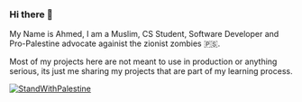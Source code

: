 ### Hi there 👋

My Name is Ahmed, I am a Muslim, CS Student, Software Developer and Pro-Palestine advocate againist the zionist zombies 🇵🇸.

Most of my projects here are not meant to use in production or anything serious, its just me sharing my projects that are part of my learning process. 

[![StandWithPalestine](https://raw.githubusercontent.com/Safouene1/support-palestine-banner/master/StandWithPalestine.svg)](https://techforpalestine.org/learn-more)
